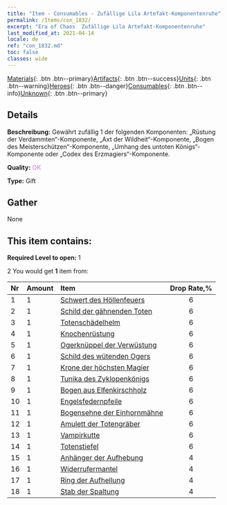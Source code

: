 ```yaml
---
title: "Item - Consumables - Zufällige Lila Artefakt-Komponentenruhe"
permalink: /Items/con_1832/
excerpt: "Era of Chaos  Zufällige Lila Artefakt-Komponentenruhe"
last_modified_at: 2021-04-14
locale: de
ref: "con_1832.md"
toc: false
classes: wide
---
```

 [Materials](/de/Items/){: .btn .btn--primary}[Artifacts](/de/Items/Artifacts/){: .btn .btn--success}[Units](/de/Items/Units/){: .btn .btn--warning}[Heroes](/de/Items/Heroes/){: .btn .btn--danger}[Consumables](/de/Items/Consumables/){: .btn .btn--info}[Unknown](/de/Items/Unknown/){: .btn .btn--primary}

## Details
 **Beschreibung:** Gewährt zufällig 1 der folgenden Komponenten: „Rüstung der Verdammten“-Komponente, „Axt der Wildheit“-Komponente, „Bogen des Meisterschützen“-Komponente, „Umhang des untoten Königs“-Komponente oder „Codex des Erzmagiers“-Komponente.

 **Quality:** <span style="color: #DA70D6">OK</span>

 **Type:** Gift

## Gather

  None

## This item contains:

 **Required Level to open:** 1

 2 You would get **1** item  from:

  | Nr | Amount |     Item    | Drop Rate,% |
  |:---|:-------|:------------|:---------:|
  | 1 | 1 | [Schwert des Höllenfeuers](/de/Items/art_121/) | 6 | 
  | 2 | 1 | [Schild der gähnenden Toten](/de/Items/art_122/) | 6 | 
  | 3 | 1 | [Totenschädelhelm](/de/Items/art_123/) | 6 | 
  | 4 | 1 | [Knochenrüstung](/de/Items/art_124/) | 6 | 
  | 5 | 1 | [Ogerknüppel der Verwüstung](/de/Items/art_125/) | 6 | 
  | 6 | 1 | [Schild des wütenden Ogers](/de/Items/art_126/) | 6 | 
  | 7 | 1 | [Krone der höchsten Magier](/de/Items/art_127/) | 6 | 
  | 8 | 1 | [Tunika des Zyklopenkönigs](/de/Items/art_128/) | 6 | 
  | 9 | 1 | [Bogen aus Elfenkirschholz](/de/Items/art_103/) | 6 | 
  | 10 | 1 | [Engelsfedernpfeile](/de/Items/art_104/) | 6 | 
  | 11 | 1 | [Bogensehne der Einhornmähne](/de/Items/art_105/) | 6 | 
  | 12 | 1 | [Amulett der Totengräber](/de/Items/art_129/) | 6 | 
  | 13 | 1 | [Vampirkutte](/de/Items/art_130/) | 6 | 
  | 14 | 1 | [Totenstiefel](/de/Items/art_131/) | 6 | 
  | 15 | 1 | [Anhänger der Aufhebung](/de/Items/art_136/) | 4 | 
  | 16 | 1 | [Widerrufermantel](/de/Items/art_137/) | 4 | 
  | 17 | 1 | [Ring der Aufhellung](/de/Items/art_138/) | 4 | 
  | 18 | 1 | [Stab der Spaltung](/de/Items/art_139/) | 4 | 
